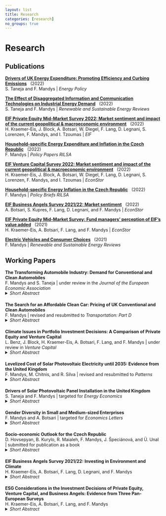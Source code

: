 ```yaml
---
layout: list
title: Research
categories: [research]
no_groups: true
---
```


# Research

## Publications

[**Drivers of UK Energy Expenditure: Promoting Efficiency and Curbing Emissions**](https://www.sciencedirect.com/science/article/abs/pii/S0301421522002671?via%3Dihub) &nbsp; (2022) <br>
S. Taneja and F. Mandys | *Energy Policy*

[**The Effect of Disaggregated Information and Communication Technologies on Industrial Energy Demand**](https://www.sciencedirect.com/science/article/abs/pii/S136403212200421X?via%3Dihub) &nbsp; (2022) <br>
S. Taneja and F. Mandys | *Renewable and Sustainable Energy Reviews*

[**EIF Private Equity Mid-Market Survey 2022: Market sentiment and impact of the current geopolitical & macroeconomic environment**](https://www.eif.org/news_centre/publications/EIF_Working_Paper_2022_85.htm) &nbsp; (2022) <br>
H. Kraemer-Eis, J. Block, A. Botsari, W. Diegel, F. Lang, D. Legnani, S. Lorenzen, F. Mandys, and I. Tzoumas | *EIF*

[**Household-specific Energy Expenditure and Inflation in the Czech Republic**](https://www.rilsa.cz/2023/01/05/novy-policy-paper-rilsa-household-specific-energy-expenditure-and-inflation-in-the-czech-republic-energeticke-vydaje-domacnosti-a-inflace-v-ceske-republice/) &nbsp; (2022) <br>
F. Mandys | *Policy Papers RILSA*

[**EIF Venture Capital Survey 2022: Market sentiment and impact of the current geopolitical & macroeconomic environment**](https://www.econstor.eu/handle/10419/265477) &nbsp; (2022) <br>
H. Kraemer-Eis, J. Block, A. Botsari, W. Diegel, F. Lang, D. Legnani, S. Lorenzen, F. Mandys, and I. Tzoumas | *EconStor*

[**Household-specific Energy Inflation in the Czech Republic**](https://www.rilsa.cz/download/policy-brief-vupsv-v-v-i-c-9-2022-2/?wpdmdl=15840&refresh=6367fb440807a1667758916) &nbsp; (2022) <br>
F. Mandys | *Policy Briefs RILSA*

[**EIF Business Angels Survey 2021/22: Market sentiment**](https://www.econstor.eu/handle/10419/263269) &nbsp; (2022) <br>
A. Botsari, S. Kupres, F. Lang, D. Legnani, and F. Mandys | *EconStor*

[**EIF Private Equity Mid-Market Survey: Fund managers’ perception of EIF’s value added**](https://www.econstor.eu/handle/10419/249252) &nbsp; (2021) <br>
H. Kraemer-Eis, A. Botsari, F. Lang, and F. Mandys | *EconStor*

[**Electric Vehicles and Consumer Choices**](https://www.sciencedirect.com/science/article/abs/pii/S1364032121001684?via%3Dihub) &nbsp; (2021) <br>
F. Mandys | *Renewable and Sustainable Energy Reviews*



## Working Papers

**The Transforming Automobile Industry: Demand for Conventional and Clean Automobiles** <br>
F. Mandys and S. Taneja | under review in the *Journal of the European Economic Association* 
<details style="margin-top: -15px; margin-bottom: 20px;"><summary><i>Short Abstract</i></summary>
Quantifying the demand dynamics for alternative fuel vehicles versus conventional vehicles, while accounting for consumer heterogeneity, price endogeneity, and realistic substitution patterns. A large vehicle dataset is constructed and a discrete-choice random-coefficient model (BLP) is applied.
</details>

**The Search for an Affordable Clean Car: Pricing of UK Conventional and Clean Automobiles** <br>
F. Mandys | revised and resubmitted to *Transportation: Part D*
<details style="margin-top: -15px; margin-bottom: 20px;"><summary><i>Short Abstract</i></summary>
Discovering key automobile characteristics that influence UK market prices of conventional and alternative fuel vehicles, and constructing quality constant hedonic price indices. A large, novel, and extensive dataset of vehicle sales, prices, and characteristics is manually constructed.
</details>

**Climate Issues in Portfolio Investment Decisions: A Comparison of Private Equity and Venture Capital** <br>
L. Benz, J. Block, H. Kraemer-Eis, A. Botsari, F. Lang, and F. Mandys | under review in *Venture Capital*
<details style="margin-top: -15px; margin-bottom: 20px;"><summary><i>Short Abstract</i></summary>
Data from two EIF surveys is used to analyse and compare the underlying motives for private equity and venture capital firms to consider climate factors in the portfolio investment decisions.
</details>

**Levelized Cost of Solar Photovoltaic Electricity until 2035: Evidence from the United Kingdom** <br>
F. Mandys, M. Chitnis, and R. Silva | revised and resubmitted to *Patterns*
<details style="margin-top: -15px; margin-bottom: 20px;"><summary><i>Short Abstract</i></summary>
Finding and analysing historical and future costing dynamics of solar photovoltaic panels until 2035, and performing a sensitivity analysis to methods and assumptions.
</details>

**Drivers of Solar Photovoltaic Panel Installation in the United Kingdom** <br>
S. Taneja and F. Mandys | targeted for *Energy Economics*
<details style="margin-top: -15px; margin-bottom: 20px;"><summary><i>Short Abstract</i></summary>
Examining the key drivers that motivate consumers to install solar photovoltaic and solar water heating panels in the United Kingdom. The Understanding Society dataset is employed, and the binomial and ordered logit regressions are applied.
</details>

**Gender Diversity in Small and Medium-sized Enterprises** <br>
F. Mandys and A. Botsari | targeted for *Economics Letters*
<details style="margin-top: -15px; margin-bottom: 20px;"><summary><i>Short Abstract</i></summary>
Research into the key drivers of gender diversity in European small and medium-sized enterprises. Various CEO and firm characteristics are analysed and compared between private equity and venture capital investors.
</details>

**Socio-economic Outlook for the Czech Republic** <br>
D. Hovsepyan, B. Kurylo, R. Maialeh, F. Mandys, J. Špeciánová, and Ü. Unal | submitted for publication as a book
<details style="margin-top: -15px; margin-bottom: 20px;"><summary><i>Short Abstract</i></summary>
Extensive overview of the Czech labour market and its future outlook, focusing on the current macroeconomic situation, impact of inflation, energy crisis, remote working, and fiscal policies.
</details>

**EIF Business Angels Survey 2021/22: Investing in Environment and Climate** <br>
H. Kraemer-Eis, A. Botsari, F. Lang, D. Legnani, and F. Mandys
<details style="margin-top: -15px; margin-bottom: 20px;"><summary><i>Short Abstract</i></summary>
Extensive analysis of the implementation of climate-related considerations in investment decisions, in the area of business angel investing. A large dataset of the UK and 27 EU countries based on a 2021/22 EIF online survey is constructed.
</details>

**ESG Considerations in the Investment Decisions of Private Equity, Venture Capital, and Business Angels: Evidence from Three Pan-European Surveys** <br>
H. Kraemer-Eis, A. Botsari, F. Lang, and F. Mandys
<details style="margin-top: -15px; margin-bottom: 20px;"><summary><i>Short Abstract</i></summary>
Detailed analysis of the integration of ESG considerations and impact investing in the areas of private equity mid-market, venture capital, and business angel investing. An extensive dataset of the UK and 27 EU countries based on three EIF online surveys of 2020 is constructed.
</details>